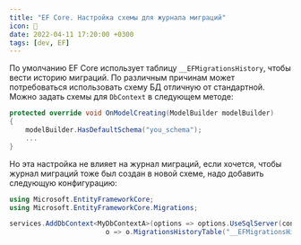 ```yaml
---
title: "EF Core. Настройка схемы для журнала миграций"
icon: 💽
date: 2022-04-11 17:20:00 +0300
tags: [dev, EF]
---
```


По умолчанию EF Core использует таблицу `__EFMigrationsHistory`, чтобы вести историю миграций. По различным причинам может потребоваться использовать схему БД отличную от стандартной. Можно задать схемы для `DbContext` в следующем методе:

```C#
protected override void OnModelCreating(ModelBuilder modelBuilder)
{
    modelBuilder.HasDefaultSchema("you_schema");
    ...
}
```

Но эта настройка не влияет на журнал миграций, если хочется, чтобы журнал миграций тоже был создан в новой схеме, надо добавить следующую конфигурацию:

```C#
using Microsoft.EntityFrameworkCore;
using Microsoft.EntityFrameworkCore.Migrations;

services.AddDbContext<MyDbContextA>(options => options.UseSqlServer(connString,
                        o => o.MigrationsHistoryTable("__EFMigrationsHistory", "you_schema")));
```
